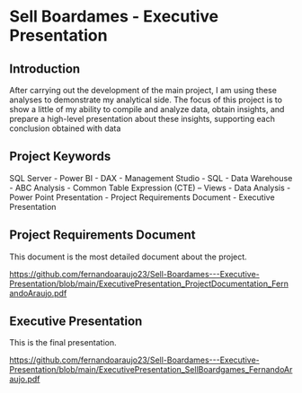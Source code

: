 # Sell Boardames - Executive Presentation

## Introduction
After carrying out the development of the main project, I am using these analyses
to demonstrate my analytical side. The focus of this project is to show a little of my ability
to compile and analyze data, obtain insights, and prepare a high-level presentation about
these insights, supporting each conclusion obtained with data

## Project Keywords
SQL Server - Power BI - DAX - Management Studio - SQL - Data Warehouse - ABC
Analysis - Common Table Expression (CTE) – Views - Data Analysis - Power Point
Presentation - Project Requirements Document - Executive Presentation

## Project Requirements Document
This document is the most detailed document about the project. 

https://github.com/fernandoaraujo23/Sell-Boardames---Executive-Presentation/blob/main/ExecutivePresentation_ProjectDocumentation_FernandoAraujo.pdf

## Executive Presentation
This is the final presentation.

https://github.com/fernandoaraujo23/Sell-Boardames---Executive-Presentation/blob/main/ExecutivePresentation_SellBoardgames_FernandoAraujo.pdf
